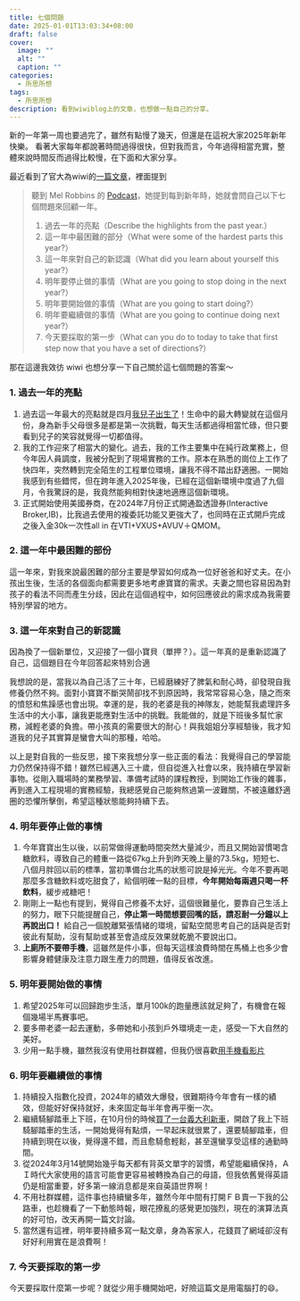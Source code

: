 ```yaml
---
title: 七個問題
date: 2025-01-01T13:03:34+08:00
draft: false
cover:
  image: ""
  alt: ""
  caption: ""
categories:
  - 所思所想
tags:
  - 所思所想
description: 看到wiwiblog上的文章，也想做一點自己的分享。
---
```

新的一年第一周也要過完了，雖然有點慢了幾天，但還是在這祝大家2025年新年快樂。
看著大家每年都說著時間過得很快，但對我而言，今年過得相當充實，整體來說時間反而過得比較慢，在下面和大家分享。

最近看到了官大為wiwi的[一篇文章](https://wiwi.blog/blog/seven-questions)，裡面提到
>聽到 Mel Robbins 的 [Podcast](https://www.melrobbins.com/podcasts/episode-247)，她提到每到新年時，她就會問自己以下七個問題來回顧一年。
>1. 過去一年的亮點（Describe the highlights from the past year.）
>2. 這一年中最困難的部分（What were some of the hardest parts this year?）
>3. 這一年來對自己的新認識（What did you learn about yourself this year?）
>4. 明年要停止做的事情（What are you going to stop doing in the next year?）
>5. 明年要開始做的事情（What are you going to start doing?）
>6. 明年要繼續做的事情（What are you going to continue doing next year?）
>7. 今天要採取的第一步（What can you do to today to take that first step now that you have a set of directions?）

那在這邊我效彷 wiwi 也想分享一下自己關於這七個問題的答案～
### 1. 過去一年的亮點
1. 過去這一年最大的亮點就是四月[我兒子出生了](https://fgzblog.com/zh-tw/2024/04/%E5%AD%A9%E5%AD%90%E5%87%BA%E7%94%9F%E4%BA%86%E8%80%81%E5%A9%86%E6%87%B7%E5%AD%95%E6%9C%9F%E9%96%93%E7%9A%84%E5%BF%83%E5%BE%97%E5%88%86%E4%BA%AB/)！生命中的最大轉變就在這個月份，身為新手父母很多是都是第一次挑戰，每天生活都過得相當忙碌，但只要看到兒子的笑容就覺得一切都值得。
2. 我的工作迎來了相當大的變化。過去，我的工作主要集中在純行政業務上，但今年因人員調度，我被分配到了現場實務的工作。原本在熟悉的崗位上工作了快四年，突然轉到完全陌生的工程單位環境，讓我不得不踏出舒適圈。一開始我感到有些錯愕，但在跨年進入2025年後，已經在這個新環境中度過了九個月，令我驚訝的是，我竟然能夠相對快速地適應這個新環境。
3. 正式開始使用美國券商，在2024年7月份正式開通盈透證券(Interactive Broker,IB)，比我過去使用的複委託功能又更強大了，也同時在正式開戶完成之後入金30k一次性all in 在VTI+VXUS+AVUV＋QMOM。
### 2. 這一年中最困難的部份
這一年來，對我來說最困難的部分主要是學習如何成為一位好爸爸和好丈夫。在小孩出生後，生活的各個面向都需要更多地考慮寶寶的需求。夫妻之間也容易因為對孩子的看法不同而產生分歧，因此在這個過程中，如何回應彼此的需求成為我需要特別學習的地方。
### 3. 這一年來對自己的新認識
因為換了一個新單位，又迎接了一個小寶貝（單押？）。這一年真的是重新認識了自己，這個題目在今年回答起來特別合適

我想說的是，當我以為自己活了三十年，已經磨練好了脾氣和耐心時，卻發現自我修養仍然不夠。面對小寶寶不斷哭鬧卻找不到原因時，我常常容易心急，隨之而來的憤怒和焦躁感也會出現。幸運的是，我的老婆是我的神隊友，她能幫我處理許多生活中的大小事，讓我更能應對生活中的挑戰。我能做的，就是下班後多幫忙家務，減輕老婆的負擔。帶小孩真的需要很大的耐心！與我姐姐分享經驗後，我才知道我的兒子其實算是蠻會大叫的那種，哈哈。

以上是對自我的一些反思，接下來我想分享一些正面的看法：我覺得自己的學習能力仍然保持得不錯！雖然已經邁入三十歲，但自從進入社會以來，我持續在學習新事物。從剛入職場時的業務學習、準備考試時的課程教授，到開始工作後的雜事，再到進入工程現場的實務經驗，我總感覺自己能夠熬過第一波難關，不被遠離舒適圈的恐懼所擊倒，希望這種狀態能夠持續下去。
### 4. 明年要停止做的事情
1. 今年寶寶出生以後，以前常做得運動時間突然大量減少，而且又開始習慣喝含糖飲料，導致自己的體重一路從67kg上升到昨天晚上量的73.5kg，短短七、八個月胖回以前的標準，當初準備台北馬的狀態可說是掉光光。今年不要再喝那麼多含糖飲料或吃甜食了，給個明確一點的目標，**今年開始每兩週只喝一杯飲料**，緩步戒糖吧！
2. 剛剛上一點也有提到，覺得自己修養不太好，這個很難量化，要靠自己生活上的努力，眼下只能提醒自己，**停止第一時間想要回嘴的話，請忍耐一分鐘以上再說出口！** 給自己一個脫離緊張情緒的環境，留點空間思考自己的話與是否對彼此有幫助，沒有幫助或甚至會造成反效果就乾脆不要說出口。
3. **上廁所不要帶手機**，這雖然是件小事，但每天這樣浪費時間在馬桶上也多少會影響身體健康及注意力跟生產力的問題，值得反省改進。
### 5. 明年要開始做的事情
1. 希望2025年可以回歸跑步生活，單月100k的跑量應該就足夠了，有機會在報個幾場半馬賽事吧。
2. 要多帶老婆一起去運動，多帶她和小孩到戶外環境走一走，感受一下大自然的美好。
3. 少用一點手機，雖然我沒有使用社群媒體，但我仍很喜歡[用手機看影片](https://fgzblog.com/zh-tw/2022/06/newpipe-%E7%84%A1%E5%BB%A3%E5%91%8Aandroid%E6%89%8B%E6%A9%9F%E4%B8%8A%E7%9C%8Byoutube%E7%9A%84%E6%9C%80%E4%BD%B3%E8%A7%A3/)
### 6. 明年要繼續做的事情
1. 持續投入指數化投資，2024年的績效大爆發，很難期待今年會有一樣的績效，但能好好保持就好，未來固定每半年會再平衡一次。
2. 繼續騎腳踏車上下班，在10月份的時候[買了一台義大利新車](https://fgzblog.com/zh-tw/2024/10/%E7%B5%82%E6%96%BC%E8%B2%B7%E4%BA%86%E7%BE%A9%E5%A4%A7%E5%88%A9%E9%80%B2%E5%8F%A3%E8%BB%8Abianchi-sprint/)，開啟了我上下班騎腳踏車的生活，一開始覺得有點煩，一早起床就很累了，還要騎腳踏車，但持續到現在以後，覺得還不錯，而且愈騎愈輕鬆，甚至還蠻享受這樣的通勤時間。
3. 從2024年3月14號開始幾乎每天都有背英文單字的習慣，希望能繼續保持，ＡＩ時代大家使用的語言可能會更容易被轉換為自己的母語，但我依舊覺得英語仍是相當重要，好多第一線消息都是來自英語世界啊！
4. 不用社群媒體，這件事也持續蠻多年，雖然今年中間有打開ＦＢ賣一下我的公路車，也趁機看了一下動態時報，眼花撩亂的感覺更加強烈，現在的演算法真的好可怕，改天再開一篇文討論。
5. 當然還有這裡，明年要持續多寫一點文章，身為客家人，花錢買了網域卻沒有好好利用實在是浪費啊！
### 7. 今天要採取的第一步

今天要採取什麼第一步呢？就從少用手機開始吧，好險這篇文是用電腦打的😄。
